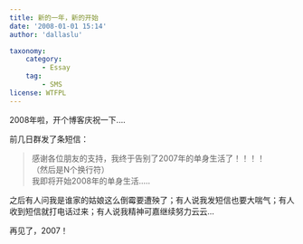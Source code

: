 ```yaml
---
title: 新的一年，新的开始
date: '2008-01-01 15:14'
author: 'dallaslu'

taxonomy:
    category:
        - Essay
    tag:
        - SMS
license: WTFPL
---
```

2008年啦，开个博客庆祝一下....

前几日群发了条短信：

> 感谢各位朋友的支持，我终于告别了2007年的单身生活了！！！！  
> （然后是N个换行符）  
> 我即将开始2008年的单身生活.....  

之后有人问我是谁家的姑娘这么倒霉要遭殃了；有人说我发短信也要大喘气；有人收到短信就打电话过来；有人说我精神可嘉继续努力云云...

再见了，2007！
